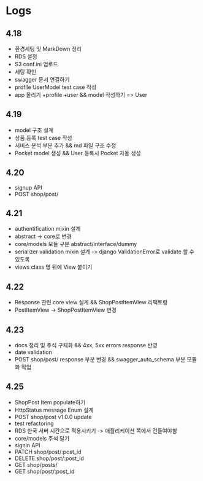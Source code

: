 # Logs

## 4.18

+ 환경세팅 및 MarkDown 정리
+ RDS 설정
+ S3 conf.ini 업로드
+ 세팅 확인
+ swagger 문서 연결하기
+ profile UserModel test case 작성
+ app 올리기 +profile +user && model 작성하기 => User

## 4.19

+ model 구조 설계
+ 상품 등록 test case 작성
+ 서비스 분석 부분 추가 && md 파일 구조 수정
+ Pocket model 생성 && User 등록시 Pocket 자동 생성

## 4.20

+ signup API
+ POST shop/post/

## 4.21

+ authentification mixin 설계
+ abstract -> core로 변경
+ core/models 모듈 구분 abstract/interface/dummy
+ serializer validation mixin 설계 -> django ValidationError로 validate 할 수 있도록
+ views class 명 뒤에 View 붙이기

## 4.22

+ Response 관련 core view 설계 && ShopPostItemView 리팩토링
+ PostItemView -> ShopPostItemView 변경

## 4.23

+ docs 정리 및 주석 구체화 && 4xx, 5xx errors response 반영
+ date validation
+ POST shop/post/ response 부분 변경 && swagger_auto_schema 부분 모듈화 작업

## 4.25

- ShopPost Item populate하기
- HttpStatus message Enum 설계
- POST shop/post v1.0.0 update
- test refactoring
- RDS 한국 서버 시간으로 적용시키기 -> 애플리케이션 쪽에서 건들여야함
- core/models 주석 달기
- signin API
- PATCH shop/post/:post_id
- DELETE shop/post/:post_id
- GET shop/posts/
- GET shop/post/:post_id
